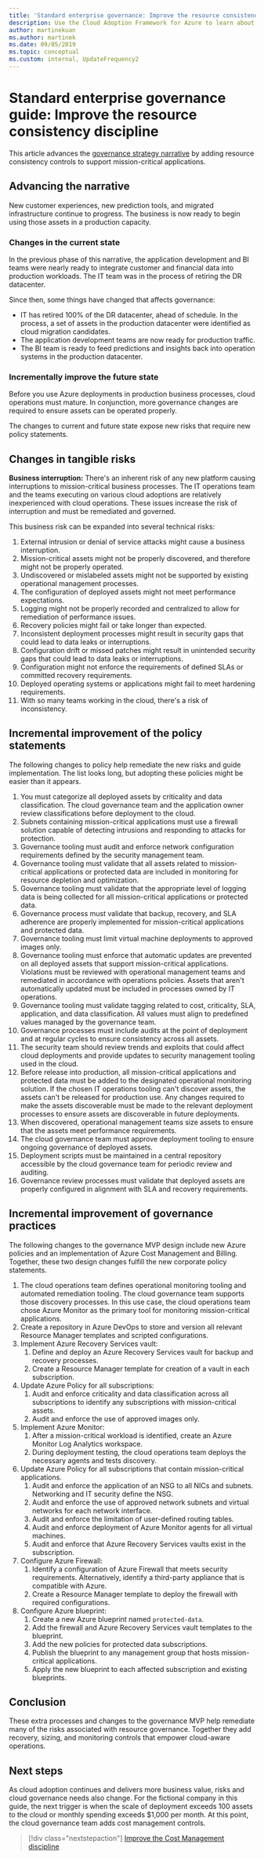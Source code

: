 ```yaml
---
title: 'Standard enterprise governance: Improve the resource consistency discipline'
description: Use the Cloud Adoption Framework for Azure to learn about improving governance baseline and adding recovery, sizing, and monitoring controls to remediate risks.
author: martinekuan
ms.author: martinek
ms.date: 09/05/2019
ms.topic: conceptual
ms.custom: internal, UpdateFrequency2
---
```


# Standard enterprise governance guide: Improve the resource consistency discipline

This article advances the [governance strategy narrative](./narrative.md) by adding resource consistency controls to support mission-critical applications.

## Advancing the narrative

New customer experiences, new prediction tools, and migrated infrastructure continue to progress. The business is now ready to begin using those assets in a production capacity.

### Changes in the current state

In the previous phase of this narrative, the application development and BI teams were nearly ready to integrate customer and financial data into production workloads. The IT team was in the process of retiring the DR datacenter.

Since then, some things have changed that affects governance:

- IT has retired 100% of the DR datacenter, ahead of schedule. In the process, a set of assets in the production datacenter were identified as cloud migration candidates.
- The application development teams are now ready for production traffic.
- The BI team is ready to feed predictions and insights back into operation systems in the production datacenter.

### Incrementally improve the future state

Before you use Azure deployments in production business processes, cloud operations must mature. In conjunction, more governance changes are required to ensure assets can be operated properly.

The changes to current and future state expose new risks that require new policy statements.

## Changes in tangible risks

**Business interruption:** There's an inherent risk of any new platform causing interruptions to mission-critical business processes. The IT operations team and the teams executing on various cloud adoptions are relatively inexperienced with cloud operations. These issues increase the risk of interruption and must be remediated and governed.

This business risk can be expanded into several technical risks:

1. External intrusion or denial of service attacks might cause a business interruption.
1. Mission-critical assets might not be properly discovered, and therefore might not be properly operated.
1. Undiscovered or mislabeled assets might not be supported by existing operational management processes.
1. The configuration of deployed assets might not meet performance expectations.
1. Logging might not be properly recorded and centralized to allow for remediation of performance issues.
1. Recovery policies might fail or take longer than expected.
1. Inconsistent deployment processes might result in security gaps that could lead to data leaks or interruptions.
1. Configuration drift or missed patches might result in unintended security gaps that could lead to data leaks or interruptions.
1. Configuration might not enforce the requirements of defined SLAs or committed recovery requirements.
1. Deployed operating systems or applications might fail to meet hardening requirements.
1. With so many teams working in the cloud, there's a risk of inconsistency.

## Incremental improvement of the policy statements

The following changes to policy help remediate the new risks and guide implementation. The list looks long, but adopting these policies might be easier than it appears.

1. You must categorize all deployed assets by criticality and data classification. The cloud governance team and the application owner review classifications before deployment to the cloud.
1. Subnets containing mission-critical applications must use a firewall solution capable of detecting intrusions and responding to attacks for protection.
1. Governance tooling must audit and enforce network configuration requirements defined by the security management team.
1. Governance tooling must validate that all assets related to mission-critical applications or protected data are included in monitoring for resource depletion and optimization.
1. Governance tooling must validate that the appropriate level of logging data is being collected for all mission-critical applications or protected data.
1. Governance process must validate that backup, recovery, and SLA adherence are properly implemented for mission-critical applications and protected data.
1. Governance tooling must limit virtual machine deployments to approved images only.
1. Governance tooling must enforce that automatic updates are prevented on all deployed assets that support mission-critical applications. Violations must be reviewed with operational management teams and remediated in accordance with operations policies. Assets that aren't automatically updated must be included in processes owned by IT operations.
1. Governance tooling must validate tagging related to cost, criticality, SLA, application, and data classification. All values must align to predefined values managed by the governance team.
1. Governance processes must include audits at the point of deployment and at regular cycles to ensure consistency across all assets.
1. The security team should review trends and exploits that could affect cloud deployments and provide updates to security management tooling used in the cloud.
1. Before release into production, all mission-critical applications and protected data must be added to the designated operational monitoring solution. If the chosen IT operations tooling can't discover assets, the assets can't be released for production use. Any changes required to make the assets discoverable must be made to the relevant deployment processes to ensure assets are discoverable in future deployments.
1. When discovered, operational management teams size assets to ensure that the assets meet performance requirements.
1. The cloud governance team must approve deployment tooling to ensure ongoing governance of deployed assets.
1. Deployment scripts must be maintained in a central repository accessible by the cloud governance team for periodic review and auditing.
1. Governance review processes must validate that deployed assets are properly configured in alignment with SLA and recovery requirements.

## Incremental improvement of governance practices

The following changes to the governance MVP design include new Azure policies and an implementation of Azure Cost Management and Billing. Together, these two design changes fulfill the new corporate policy statements.

1. The cloud operations team defines operational monitoring tooling and automated remediation tooling. The cloud governance team supports those discovery processes. In this use case, the cloud operations team chose Azure Monitor as the primary tool for monitoring mission-critical applications.
2. Create a repository in Azure DevOps to store and version all relevant Resource Manager templates and scripted configurations.
3. Implement Azure Recovery Services vault:
    1. Define and deploy an Azure Recovery Services vault for backup and recovery processes.
    2. Create a Resource Manager template for creation of a vault in each subscription.
4. Update Azure Policy for all subscriptions:
    1. Audit and enforce criticality and data classification across all subscriptions to identify any subscriptions with mission-critical assets.
    2. Audit and enforce the use of approved images only.
5. Implement Azure Monitor:
    1. After a mission-critical workload is identified, create an Azure Monitor Log Analytics workspace.
    2. During deployment testing, the cloud operations team deploys the necessary agents and tests discovery.
6. Update Azure Policy for all subscriptions that contain mission-critical applications.
    1. Audit and enforce the application of an NSG to all NICs and subnets. Networking and IT security define the NSG.
    2. Audit and enforce the use of approved network subnets and virtual networks for each network interface.
    3. Audit and enforce the limitation of user-defined routing tables.
    4. Audit and enforce deployment of Azure Monitor agents for all virtual machines.
    5. Audit and enforce that Azure Recovery Services vaults exist in the subscription.
7. Configure Azure Firewall:
    1. Identify a configuration of Azure Firewall that meets security requirements. Alternatively, identify a third-party appliance that is compatible with Azure.
    1. Create a Resource Manager template to deploy the firewall with required configurations.
8. Configure Azure blueprint:
    1. Create a new Azure blueprint named `protected-data`.
    2. Add the firewall and Azure Recovery Services vault templates to the blueprint.
    3. Add the new policies for protected data subscriptions.
    4. Publish the blueprint to any management group that hosts mission-critical applications.
    5. Apply the new blueprint to each affected subscription and existing blueprints.

## Conclusion

These extra processes and changes to the governance MVP help remediate many of the risks associated with resource governance. Together they add recovery, sizing, and monitoring controls that empower cloud-aware operations.

## Next steps

As cloud adoption continues and delivers more business value, risks and cloud governance needs also change. For the fictional company in this guide, the next trigger is when the scale of deployment exceeds 100 assets to the cloud or monthly spending exceeds $1,000 per month. At this point, the cloud governance team adds cost management controls.

> [!div class="nextstepaction"]
> [Improve the Cost Management discipline](./cost-management-improvement.md)
